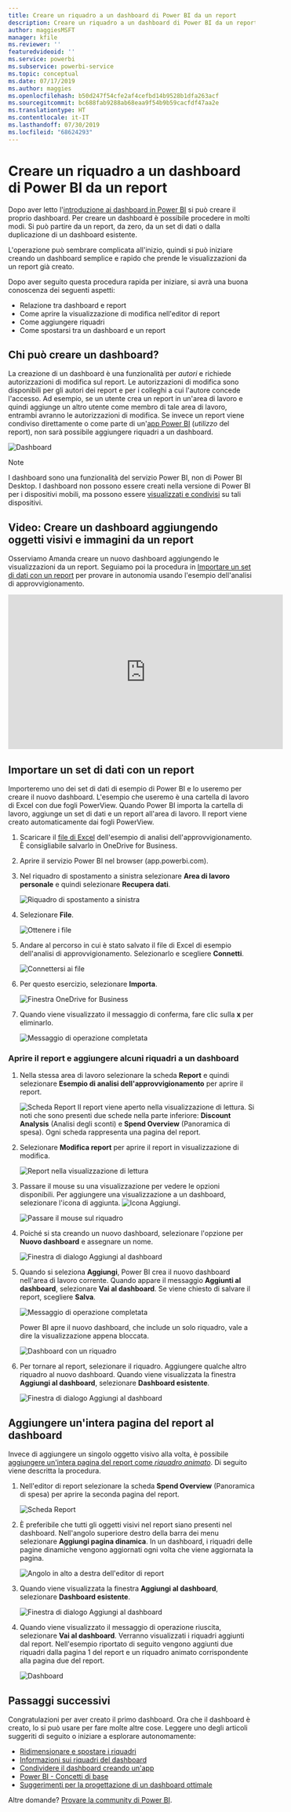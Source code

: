 ```yaml
---
title: Creare un riquadro a un dashboard di Power BI da un report
description: Creare un riquadro a un dashboard di Power BI da un report
author: maggiesMSFT
manager: kfile
ms.reviewer: ''
featuredvideoid: ''
ms.service: powerbi
ms.subservice: powerbi-service
ms.topic: conceptual
ms.date: 07/17/2019
ms.author: maggies
ms.openlocfilehash: b50d247f54cfe2af4cefbd14b9528b1dfa263acf
ms.sourcegitcommit: bc688fab9288ab68eaa9f54b9b59cacfdf47aa2e
ms.translationtype: HT
ms.contentlocale: it-IT
ms.lasthandoff: 07/30/2019
ms.locfileid: "68624293"
---
```

# <a name="create-a-power-bi-dashboard-from-a-report"></a>Creare un riquadro a un dashboard di Power BI da un report
Dopo aver letto l'[introduzione ai dashboard in Power BI](service-dashboards.md) si può creare il proprio dashboard. Per creare un dashboard è possibile procedere in molti modi. Si può partire da un report, da zero, da un set di dati o dalla duplicazione di un dashboard esistente.  

L'operazione può sembrare complicata all'inizio, quindi si può iniziare creando un dashboard semplice e rapido che prende le visualizzazioni da un report già creato. 

Dopo aver seguito questa procedura rapida per iniziare, si avrà una buona conoscenza dei seguenti aspetti:
- Relazione tra dashboard e report
- Come aprire la visualizzazione di modifica nell'editor di report
- Come aggiungere riquadri 
- Come spostarsi tra un dashboard e un report 

## <a name="who-can-create-a-dashboard"></a>Chi può creare un dashboard?
La creazione di un dashboard è una funzionalità per *autori* e richiede autorizzazioni di modifica sul report. Le autorizzazioni di modifica sono disponibili per gli autori dei report e per i colleghi a cui l'autore concede l'accesso. Ad esempio, se un utente crea un report in un'area di lavoro e quindi aggiunge un altro utente come membro di tale area di lavoro, entrambi avranno le autorizzazioni di modifica. Se invece un report viene condiviso direttamente o come parte di un'[app Power BI](service-create-distribute-apps.md) (*utilizzo* del report), non sarà possibile aggiungere riquadri a un dashboard.
 
![Dashboard](media/service-dashboard-create/power-bi-completed-dashboard-small.png)

> [!NOTE] 
> I dashboard sono una funzionalità del servizio Power BI, non di Power BI Desktop. I dashboard non possono essere creati nella versione di Power BI per i dispositivi mobili, ma possono essere [visualizzati e condivisi](consumer/mobile/mobile-apps-view-dashboard.md) su tali dispositivi.
>
> 

## <a name="video-create-a-dashboard-by-pinning-visuals-and-images-from-a-report"></a>Video: Creare un dashboard aggiungendo oggetti visivi e immagini da un report
Osserviamo Amanda creare un nuovo dashboard aggiungendo le visualizzazioni da un report. Seguiamo poi la procedura in [Importare un set di dati con un report](#import-a-dataset-with-a-report) per provare in autonomia usando l'esempio dell'analisi di approvvigionamento.
    

<iframe width="560" height="315" src="https://www.youtube.com/embed/lJKgWnvl6bQ" frameborder="0" allowfullscreen></iframe>

## <a name="import-a-dataset-with-a-report"></a>Importare un set di dati con un report
Importeremo uno dei set di dati di esempio di Power BI e lo useremo per creare il nuovo dashboard. L'esempio che useremo è una cartella di lavoro di Excel con due fogli PowerView. Quando Power BI importa la cartella di lavoro, aggiunge un set di dati e un report all'area di lavoro. Il report viene creato automaticamente dai fogli PowerView.

1. Scaricare il [file di Excel](http://go.microsoft.com/fwlink/?LinkId=529784) dell'esempio di analisi dell'approvvigionamento. È consigliabile salvarlo in OneDrive for Business.
2. Aprire il servizio Power BI nel browser (app.powerbi.com).
3. Nel riquadro di spostamento a sinistra selezionare **Area di lavoro personale** e quindi selezionare **Recupera dati**.

    ![Riquadro di spostamento a sinistra](media/service-dashboard-create/power-bi-get-data3.png)
5. Selezionare **File**.

   ![Ottenere i file](media/service-dashboard-create/power-bi-select-files.png)
6. Andare al percorso in cui è stato salvato il file di Excel di esempio dell'analisi di approvvigionamento. Selezionarlo e scegliere **Connetti**.

   ![Connettersi ai file](media/service-dashboard-create/power-bi-connectnew.png)
7. Per questo esercizio, selezionare **Importa**.

    ![Finestra OneDrive for Business](media/service-dashboard-create/power-bi-import.png)
8. Quando viene visualizzato il messaggio di conferma, fare clic sulla **x** per eliminarlo.

   ![Messaggio di operazione completata](media/service-dashboard-create/power-bi-view-datasetnew.png)

### <a name="open-the-report-and-pin-tiles-to-your-dashboard"></a>Aprire il report e aggiungere alcuni riquadri a un dashboard
1. Nella stessa area di lavoro selezionare la scheda **Report** e quindi selezionare **Esempio di analisi dell'approvvigionamento** per aprire il report.

    ![Scheda Report](media/service-dashboard-create/power-bi-reports.png) Il report viene aperto nella visualizzazione di lettura. Si noti che sono presenti due schede nella parte inferiore: **Discount Analysis** (Analisi degli sconti) e **Spend Overview** (Panoramica di spesa). Ogni scheda rappresenta una pagina del report.

2. Selezionare **Modifica report** per aprire il report in visualizzazione di modifica.

    ![Report nella visualizzazione di lettura](media/service-dashboard-create/power-bi-reading-view.png)
3. Passare il mouse su una visualizzazione per vedere le opzioni disponibili. Per aggiungere una visualizzazione a un dashboard, selezionare l'icona di aggiunta. ![Icona Aggiungi](media/service-dashboard-create/power-bi-pin-icon.png).

    ![Passare il mouse sul riquadro](media/service-dashboard-create/power-bi-hover.png)
4. Poiché si sta creando un nuovo dashboard, selezionare l'opzione per **Nuovo dashboard** e assegnare un nome.

    ![Finestra di dialogo Aggiungi al dashboard](media/service-dashboard-create/power-bi-pin-tile.png)
5. Quando si seleziona **Aggiungi**, Power BI crea il nuovo dashboard nell'area di lavoro corrente. Quando appare il messaggio **Aggiunti al dashboard**, selezionare **Vai al dashboard**. Se viene chiesto di salvare il report, scegliere **Salva**.

    ![Messaggio di operazione completata](media/service-dashboard-create/power-bi-pin-success.png)

    Power BI apre il nuovo dashboard, che include un solo riquadro, vale a dire la visualizzazione appena bloccata.

   ![Dashboard con un riquadro](media/service-dashboard-create/power-bi-pinned.png)
7. Per tornare al report, selezionare il riquadro. Aggiungere qualche altro riquadro al nuovo dashboard. Quando viene visualizzata la finestra **Aggiungi al dashboard**, selezionare **Dashboard esistente**.  

   ![Finestra di dialogo Aggiungi al dashboard](media/service-dashboard-create/power-bi-existing-dashboard.png)

## <a name="pin-an-entire-report-page-to-the-dashboard"></a>Aggiungere un'intera pagina del report al dashboard
Invece di aggiungere un singolo oggetto visivo alla volta, è possibile [aggiungere un'intera pagina del report come *riquadro animato*](service-dashboard-pin-live-tile-from-report.md). Di seguito viene descritta la procedura.

1. Nell'editor di report selezionare la scheda **Spend Overview** (Panoramica di spesa) per aprire la seconda pagina del report.

   ![Scheda Report](media/service-dashboard-create/power-bi-page-tab.png)

2. È preferibile che tutti gli oggetti visivi nel report siano presenti nel dashboard. Nell'angolo superiore destro della barra dei menu selezionare **Aggiungi pagina dinamica**. In un dashboard, i riquadri delle pagine dinamiche vengono aggiornati ogni volta che viene aggiornata la pagina.

   ![Angolo in alto a destra dell'editor di report](media/service-dashboard-create/power-bi-pin-live.png)

3. Quando viene visualizzata la finestra **Aggiungi al dashboard**, selezionare **Dashboard esistente**.

   ![Finestra di dialogo Aggiungi al dashboard](media/service-dashboard-create/power-bi-pin-live2.png)

4. Quando viene visualizzato il messaggio di operazione riuscita, selezionare **Vai al dashboard**. Verranno visualizzati i riquadri aggiunti dal report. Nell'esempio riportato di seguito vengono aggiunti due riquadri dalla pagina 1 del report e un riquadro animato corrispondente alla pagina due del report.

   ![Dashboard](media/service-dashboard-create/power-bi-dashboard.png)

## <a name="next-steps"></a>Passaggi successivi
Congratulazioni per aver creato il primo dashboard. Ora che il dashboard è creato, lo si può usare per fare molte altre cose. Leggere uno degli articoli suggeriti di seguito o iniziare a esplorare autonomamente: 

* [Ridimensionare e spostare i riquadri](service-dashboard-edit-tile.md)
* [Informazioni sui riquadri del dashboard](service-dashboard-tiles.md)
* [Condividere il dashboard creando un'app](service-create-workspaces.md)
* [Power BI - Concetti di base](service-basic-concepts.md)
* [Suggerimenti per la progettazione di un dashboard ottimale](service-dashboards-design-tips.md)

Altre domande? [Provare la community di Power BI](http://community.powerbi.com/).
